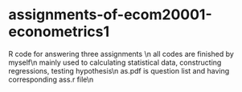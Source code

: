 # assignments-of-ecom20001-econometrics1
R code for answering three assignments \n
all codes are finished by myself\n
mainly used to calculating statistical data, constructing regressions, testing hypothesis\n
as.pdf is question list and having corresponding ass.r file\n
